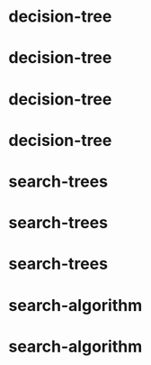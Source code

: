 # decision-tree
# decision-tree
# decision-tree
# decision-tree
# search-trees
# search-trees
# search-trees
# search-algorithm
# search-algorithm
